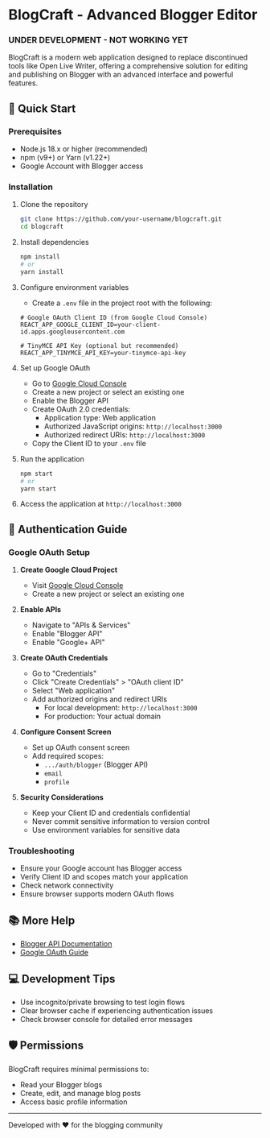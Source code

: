# BlogCraft - Advanced Blogger Editor

###  UNDER DEVELOPMENT - NOT WORKING YET ###

BlogCraft is a modern web application designed to replace discontinued tools like Open Live Writer, offering a comprehensive solution for editing and publishing on Blogger with an advanced interface and powerful features.

## 🚀 Quick Start

### Prerequisites
- Node.js 18.x or higher (recommended)
- npm (v9+) or Yarn (v1.22+)
- Google Account with Blogger access

### Installation

1. Clone the repository
   ```bash
   git clone https://github.com/your-username/blogcraft.git
   cd blogcraft
   ```

2. Install dependencies
   ```bash
   npm install
   # or
   yarn install
   ```

3. Configure environment variables
   - Create a `.env` file in the project root with the following:
   ```
   # Google OAuth Client ID (from Google Cloud Console)
   REACT_APP_GOOGLE_CLIENT_ID=your-client-id.apps.googleusercontent.com

   # TinyMCE API Key (optional but recommended)
   REACT_APP_TINYMCE_API_KEY=your-tinymce-api-key
   ```

4. Set up Google OAuth
   - Go to [Google Cloud Console](https://console.cloud.google.com/)
   - Create a new project or select an existing one
   - Enable the Blogger API
   - Create OAuth 2.0 credentials:
     * Application type: Web application
     * Authorized JavaScript origins: `http://localhost:3000`
     * Authorized redirect URIs: `http://localhost:3000`
   - Copy the Client ID to your `.env` file

5. Run the application
   ```bash
   npm start
   # or
   yarn start
   ```

6. Access the application at `http://localhost:3000`

## 🔑 Authentication Guide

### Google OAuth Setup

1. **Create Google Cloud Project**
   - Visit [Google Cloud Console](https://console.cloud.google.com/)
   - Create a new project or select an existing one

2. **Enable APIs**
   - Navigate to "APIs & Services"
   - Enable "Blogger API"
   - Enable "Google+ API"

3. **Create OAuth Credentials**
   - Go to "Credentials"
   - Click "Create Credentials" > "OAuth client ID"
   - Select "Web application"
   - Add authorized origins and redirect URIs
     * For local development: `http://localhost:3000`
     * For production: Your actual domain

4. **Configure Consent Screen**
   - Set up OAuth consent screen
   - Add required scopes:
     * `.../auth/blogger` (Blogger API)
     * `email`
     * `profile`

5. **Security Considerations**
   - Keep your Client ID and credentials confidential
   - Never commit sensitive information to version control
   - Use environment variables for sensitive data

### Troubleshooting
- Ensure your Google account has Blogger access
- Verify Client ID and scopes match your application
- Check network connectivity
- Ensure browser supports modern OAuth flows

## 📚 More Help
- [Blogger API Documentation](https://developers.google.com/blogger/docs/3.0/getting_started)
- [Google OAuth Guide](https://developers.google.com/identity/protocols/oauth2)

## 💻 Development Tips
- Use incognito/private browsing to test login flows
- Clear browser cache if experiencing authentication issues
- Check browser console for detailed error messages

## 🛡️ Permissions
BlogCraft requires minimal permissions to:
- Read your Blogger blogs
- Create, edit, and manage blog posts
- Access basic profile information

---

Developed with ❤️ for the blogging community